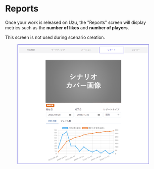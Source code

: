 # Reports

Once your work is released on Uzu, the "Reports" screen will display metrics such as the **number of likes** and **number of players**.

This screen is not used during scenario creation.

<figure><img src="../.gitbook/assets/image (2) (1) (1) (1) (1) (1) (1) (1) (1) (1) (1).png" alt=""><figcaption></figcaption></figure>
